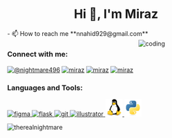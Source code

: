 <h1 align="center">Hi 👋, I'm Miraz</h1>
- 📫 How to reach me **nnahid929@gmail.com**
<img align="right" alt="coding" width="200" src="https://media.giphy.com/media/LaVp0AyqR5bGsC5Cbm/giphy.gif">
<h3 align="left">Connect with me:</h3>
<p align="left">
<a href="https://twitter.com/@nightmare496" target="blank"><img align="center" src="https://raw.githubusercontent.com/rahuldkjain/github-profile-readme-generator/master/src/images/icons/Social/twitter.svg" alt="@nightmare496" height="30" width="40" /></a>
<a href="https://www.facebook.com/people/Mirazul-Islam-Nahid/pfbid029waY7qex4mNgxARefrsW9hP9Zx9bjLmjSYChhJvqJBg8yu7VpzC1Xa6igMTuXQzkl/" target="blank"><img align="center" src="https://raw.githubusercontent.com/rahuldkjain/github-profile-readme-generator/master/src/images/icons/Social/facebook.svg" alt="miraz" height="30" width="40" /></a>
<a href="https://www.instagram.com/___miraz_____/" target="blank"><img align="center" src="https://raw.githubusercontent.com/rahuldkjain/github-profile-readme-generator/master/src/images/icons/Social/instagram.svg" alt="miraz" height="30" width="40" /></a>
<a href="https://www.codechef.com/users/thenightmare" target="blank"><img align="center" src="https://cdn.jsdelivr.net/npm/simple-icons@3.1.0/icons/codechef.svg" alt="miraz" height="30" width="40" /></a>
</p>

<h3 align="left">Languages and Tools:</h3>
<p align="left"> <a href="https://www.figma.com/" target="_blank" rel="noreferrer"> <img src="https://www.vectorlogo.zone/logos/figma/figma-icon.svg" alt="figma" width="40" height="40"/> </a> <a href="https://flask.palletsprojects.com/" target="_blank" rel="noreferrer"> <img src="https://www.vectorlogo.zone/logos/pocoo_flask/pocoo_flask-icon.svg" alt="flask" width="40" height="40"/> </a> <a href="https://git-scm.com/" target="_blank" rel="noreferrer"> <img src="https://www.vectorlogo.zone/logos/git-scm/git-scm-icon.svg" alt="git" width="40" height="40"/> </a> <a href="https://www.adobe.com/in/products/illustrator.html" target="_blank" rel="noreferrer"> <img src="https://www.vectorlogo.zone/logos/adobe_illustrator/adobe_illustrator-icon.svg" alt="illustrator" width="40" height="40"/> </a> <a href="https://www.linux.org/" target="_blank" rel="noreferrer"> <img src="https://raw.githubusercontent.com/devicons/devicon/master/icons/linux/linux-original.svg" alt="linux" width="40" height="40"/> </a> <a href="https://www.python.org" target="_blank" rel="noreferrer"> <img src="https://raw.githubusercontent.com/devicons/devicon/master/icons/python/python-original.svg" alt="python" width="40" height="40"/> </a> </p>

<p><img align="left" src="https://github-readme-stats.vercel.app/api/top-langs?username=therealnightmare&show_icons=true&locale=en&layout=compact" alt="therealnightmare" /></p>


